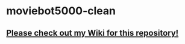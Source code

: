 # moviebot5000-clean
## <a href="https://github.com/nmerris/moviebot5000-clean/wiki">Please check out my Wiki for this repository!</a>
